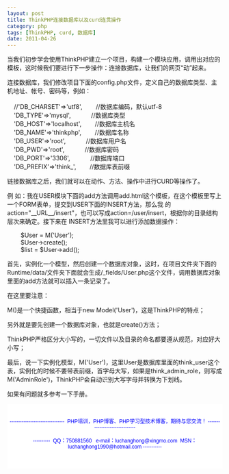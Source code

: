 ```yaml
---
layout: post
title: ThinkPHP连接数据库以及curd连贯操作
category: php
tags: [ThinkPHP, curd, 数据库]
date: 2011-04-26
---
```

<p>当我们初步学会使用ThinkPHP建立一个项目，构建一个模块应用，调用出对应的模板，这时候我们要进行下一步操作：连接数据库，让我们的网页&ldquo;动&rdquo;起来。</p>
<p>连接数据库，我们修改项目下面的config.php文件，定义自己的数据库类型、主机地址、帐号、密码等，例如：<br />
<br />
&nbsp;&nbsp;&nbsp; //'DB_CHARSET'=&gt;'utf8',&nbsp;&nbsp;&nbsp; &nbsp;&nbsp;&nbsp; //数据库编码，默认utf-8<br />
&nbsp;&nbsp;&nbsp; 'DB_TYPE'=&gt;'mysql',&nbsp;&nbsp;&nbsp; &nbsp;&nbsp;&nbsp; &nbsp;&nbsp;&nbsp; //数据库类型<br />
&nbsp;&nbsp;&nbsp; 'DB_HOST'=&gt;'localhost',&nbsp;&nbsp;&nbsp; &nbsp;&nbsp;&nbsp; //数据库主机名<br />
&nbsp;&nbsp;&nbsp; 'DB_NAME'=&gt;'thinkphp',&nbsp;&nbsp;&nbsp; &nbsp;&nbsp;&nbsp; //数据库名称<br />
&nbsp;&nbsp;&nbsp; 'DB_USER'=&gt;'root',&nbsp;&nbsp;&nbsp; &nbsp;&nbsp;&nbsp; &nbsp;&nbsp;&nbsp; //数据库用户名<br />
&nbsp;&nbsp;&nbsp; 'DB_PWD'=&gt;'root',&nbsp;&nbsp;&nbsp; &nbsp;&nbsp;&nbsp; &nbsp;&nbsp;&nbsp; //数据库密码<br />
&nbsp;&nbsp;&nbsp; 'DB_PORT'=&gt;'3306',&nbsp;&nbsp;&nbsp; &nbsp;&nbsp;&nbsp; &nbsp;&nbsp;&nbsp; //数据库端口<br />
&nbsp;&nbsp;&nbsp; 'DB_PREFIX'=&gt;'think_',&nbsp;&nbsp;&nbsp; &nbsp;&nbsp;&nbsp; //数据库表前缀</p>
<p>链接数据库之后，我们就可以在动作、方法、操作中进行CURD等操作了。</p>
<p>例 如：我在USER模块下面的add方法调用add.html这个模板，在这个模板里写上一个FORM表单，提交到USER下面的INSERT方法，那么我 的action=&quot;__URL__/insert&quot;，也可以写成action=/user/insert，根据你的目录结构层次来确定。接下来在 INSERT方法里我可以进行添加数据操作：</p>
<p>&nbsp;&nbsp;&nbsp; &nbsp;&nbsp;&nbsp; $User = M('User');<br />
&nbsp;&nbsp;&nbsp; &nbsp;&nbsp;&nbsp; $User-&gt;create();<br />
&nbsp;&nbsp;&nbsp; &nbsp;&nbsp;&nbsp; $list = $User-&gt;add();</p>
<p>首先，实例化一个模型，然后创建一个数据库对象，这时，在项目文件夹下面的Runtime/data/文件夹下面就会生成/_fields/User.php这个文件，调用数据库对象里面的add方法就可以插入一条记录了。</p>
<p>在这里要注意：</p>
<p>M()是一个快捷函数，相当于new Model('User')，这是ThinkPHP的特点；</p>
<p>另外就是要先创建一个数据库对象，也就是create()方法；</p>
<p>ThinkPHP严格区分大小写的，一切文件以及目录的命名都要遵从规范，对应好大小写；</p>
<p>最后，说一下实例化模型，M('User')，这里User是数据库里面的think_user这个表，实例化的时候不要带表前缀，首字母大写，如果是think_admin_role，则写成M('AdminRole')，ThinkPHP会自动识别大写字母并转换为下划线。</p>
<p>如果有问题就多参考一下手册。</p>
<div style="background-color: rgb(255, 255, 255); padding-top: 5px; padding-right: 5px; padding-bottom: 5px; padding-left: 5px; margin-top: 0px; margin-right: 0px; margin-bottom: 0px; margin-left: 0px; font-family: Arial, Verdana, sans-serif; font-size: 12px; ">
<p style="text-align: center;"><span style="color: rgb(0, 0, 255);"><br />
</span><span style="color: rgb(0, 0, 255);">--------------------------------&nbsp; PHP培训，PHP博客、PHP学习型技术博客，期待与您交流！ -------------------------------<br />
<br />
----------&nbsp; QQ：750881560&nbsp;&nbsp; e-mail：luchanghong@xingmo.com&nbsp; MSN：luchanghong1990@hotmail.com -----------</span></p>
<p style="text-align: center;">&nbsp;</p>
</div>
<p>&nbsp;</p>
